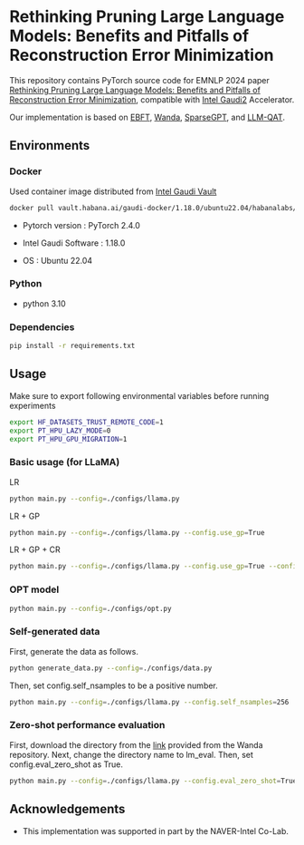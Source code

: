# Rethinking Pruning Large Language Models: Benefits and Pitfalls of Reconstruction Error Minimization

This repository contains PyTorch source code for EMNLP 2024 paper [Rethinking Pruning Large Language Models: Benefits and Pitfalls of Reconstruction Error Minimization](https://arxiv.org/abs/2406.15524), compatible with [Intel Gaudi2](https://www.intel.com/content/www/us/en/developer/platform/gaudi/overview.html) Accelerator.

Our implementation is based on [EBFT](https://github.com/sunggo/EBFT/tree/main), [Wanda](https://github.com/locuslab/wanda), [SparseGPT](https://github.com/IST-DASLab/sparsegpt), and [LLM-QAT](https://github.com/facebookresearch/LLM-QAT).

## Environments

### Docker
Used container image distributed from [Intel Gaudi Vault](https://developer.habana.ai/catalog/pytorch-container/)

```bash
docker pull vault.habana.ai/gaudi-docker/1.18.0/ubuntu22.04/habanalabs/pytorch-installer-2.4.0:latest
```

- Pytorch version : PyTorch 2.4.0

- Intel Gaudi Software : 1.18.0 

- OS : Ubuntu 22.04


### Python
- python 3.10

### Dependencies
```bash
pip install -r requirements.txt
```
## Usage

Make sure to export following environmental variables before running experiments

```bash
export HF_DATASETS_TRUST_REMOTE_CODE=1
export PT_HPU_LAZY_MODE=0 
export PT_HPU_GPU_MIGRATION=1
```

### Basic usage (for LLaMA)
LR
```bash
python main.py --config=./configs/llama.py
```

LR + GP
```bash
python main.py --config=./configs/llama.py --config.use_gp=True
```

LR + GP + CR
```bash
python main.py --config=./configs/llama.py --config.use_gp=True --config.use_cr=True
```

### OPT model

```bash
python main.py --config=./configs/opt.py
```

### Self-generated data
First, generate the data as follows.
```bash
python generate_data.py --config=./configs/data.py
```

Then, set config.self_nsamples to be a positive number.
```bash
python main.py --config=./configs/llama.py --config.self_nsamples=256
```

### Zero-shot performance evaluation

First, download the directory from the [link](https://drive.google.com/file/d/1zugbLyGZKsH1L19L9biHLfaGGFnEc7XL/view) provided from the Wanda repository.
Next, change the directory name to lm_eval.
Then, set config.eval_zero_shot as True.
```bash
python main.py --config=./configs/llama.py --config.eval_zero_shot=True
```

## Acknowledgements
- This implementation was supported in part by the NAVER-Intel Co-Lab.
